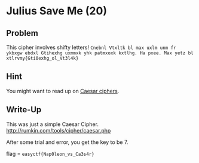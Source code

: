 # Julius Save Me (20)

## Problem

This cipher involves shifty letters! `Cnebnl Vtxltk bl max uxlm unm fr ykbxgw ebdxl Gtihexhg uxmmxk yhk patmxoxk kxtlhg. Ha pxee. Max yetz bl xtlrvmy{Gti0exhg_ol_Vt3l4k}`

## Hint

You might want to read up on [Caesar ciphers](https://en.wikipedia.org/wiki/Caesar_cipher).

## Write-Up

This was just a simple Caesar Cipher.
http://rumkin.com/tools/cipher/caesar.php

After some trial and error, you get the key to be 7.

flag = `easyctf{Nap0leon_vs_Ca3s4r}`